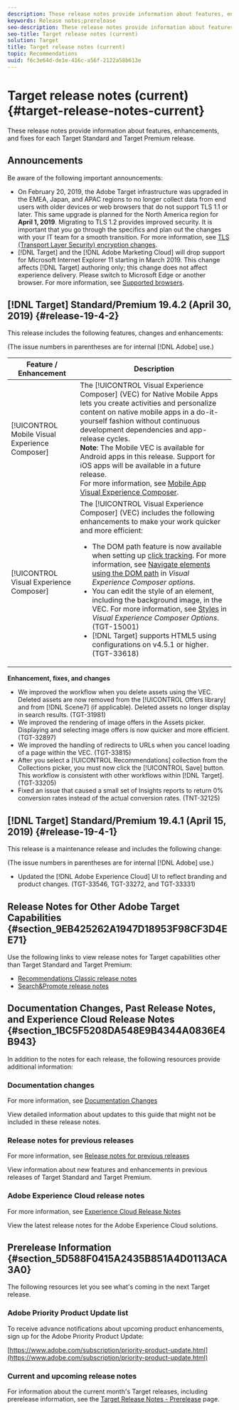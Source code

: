 ```yaml
---
description: These release notes provide information about features, enhancements, fixes, and known issues for each Target Standard and Target Premium release.
keywords: Release notes;prerelease
seo-description: These release notes provide information about features, enhancements, fixes, and known issues for each Adobe Target Standard and Target Premium release.
seo-title: Target release notes (current)
solution: Target
title: Target release notes (current)
topic: Recommendations
uuid: f6c3e64d-de1e-416c-a56f-2122a58b613e
---
```


# Target release notes (current){#target-release-notes-current}

These release notes provide information about features, enhancements, and fixes for each Target Standard and Target Premium release.

## Announcements

Be aware of the following important announcements:

* On February 20, 2019, the Adobe Target infrastructure was upgraded in the EMEA, Japan, and APAC regions to no longer collect data from end users with older devices or web browsers that do not support TLS 1.1 or later. This same upgrade is planned for the North America region for **April 1, 2019**. Migrating to TLS 1.2 provides improved security. It is important that you go through the specifics and plan out the changes with your IT team for a smooth transition. For more information, see [TLS (Transport Layer Security) encryption changes](/help/c-implementing-target/c-considerations-before-you-implement-target/tls-transport-layer-security-encryption.md).
* [!DNL Target] and the [!DNL Adobe Marketing Cloud] will drop support for Microsoft Internet Explorer 11 starting in March 2019. This change affects [!DNL Target] authoring only; this change does not affect experience delivery. Please switch to Microsoft Edge or another browser. For more information, see [Supported browsers](/help/c-implementing-target/c-considerations-before-you-implement-target/supported-browsers.md).

## [!DNL Target] Standard/Premium 19.4.2 (April 30, 2019) {#release-19-4-2}

This release includes the following features, changes and enhancements:

(The issue numbers in parentheses are for internal [!DNL Adobe] use.)

|Feature / Enhancement | Description |
| --- | --- |
|[!UICONTROL Mobile Visual Experience Composer]|The [!UICONTROL Visual Experience Composer] (VEC) for Native Mobile Apps lets you create activities and personalize content on native mobile apps in a do-it-yourself fashion without continuous development dependencies and app-release cycles.<br>**Note**: The Mobile VEC is available for Android apps in this release. Support for iOS apps will be available in a future release.<br>For more information, see [Mobile App Visual Experience Composer](/help/c-target-mobile-app/c-mobile-visual-experience-composer/mobile-visual-experience-composer.md).|
|[!UICONTROL Visual Experience Composer]|The [!UICONTROL Visual Experience Composer] (VEC) includes the following enhancements to make your work quicker and more efficient:<ul><li>The DOM path feature is now available when setting up [click tracking](/help/c-activities/r-success-metrics/click-tracking.md). For more information, see [Navigate elements using the DOM path](/help/c-experiences/c-visual-experience-composer/viztarget-options.md#dom-path) in *Visual Experience Composer options*.</li><li>You can edit the style of an element, including the background image, in the VEC. For more information, see [Styles](/help/c-experiences/c-visual-experience-composer/viztarget-options.md#styles) in *Visual Experience Composer Options*. (TGT-15001)</li><li>[!DNL Target] supports HTML5 using configurations on v4.5.1 or higher. (TGT-33618)</li>|

**Enhancement, fixes, and changes**

* We improved the workflow when you delete assets using the VEC. Deleted assets are now removed from the [!UICONTROL Offers library] and from [!DNL Scene7] (if applicable). Deleted assets no longer display in search results. (TGT-31981)
* We improved the rendering of image offers in the Assets picker. Displaying and selecting image offers is now quicker and more efficient. (TGT-32897)
* We improved the handling of redirects to URLs when you cancel loading of a page within the VEC. (TGT-33815)
* After you select a [!UICONTROL Recommendations] collection from the Collections picker, you must now click the [!UICONTROL Save] button. This workflow is consistent with other workflows within [!DNL Target]. (TGT-33205)
* Fixed an issue that caused a small set of Insights reports to return 0% conversion rates instead of the actual conversion rates. (TNT-32125)

## [!DNL Target] Standard/Premium 19.4.1 (April 15, 2019) {#release-19-4-1}

This release is a maintenance release and includes the following change:

(The issue numbers in parentheses are for internal [!DNL Adobe] use.)

* Updated the [!DNL Adobe Experience Cloud] UI to reflect branding and product changes. (TGT-33546, TGT-33272, and TGT-33331)

## Release Notes for Other Adobe Target Capabilities {#section_9EB425262A1947D18953F98CF3D4EE71}

Use the following links to view release notes for Target capabilities other than Target Standard and Target Premium:

* [Recommendations Classic release notes](../assets/adobe-recommendations-classic.pdf) 
* [Search&Promote release notes](https://marketing.adobe.com/resources/help/en_US/snp/c_searchpromote_release_notes.html)

## Documentation Changes, Past Release Notes, and Experience Cloud Release Notes {#section_1BC5F5208DA548E9B4344A0836E4B943}

In addition to the notes for each release, the following resources provide additional information:

### Documentation changes

For more information, see [Documentation Changes](../r-release-notes/doc-change.md#reference_366123CF00994BACBBF9BBDF2C4D840C)

View detailed information about updates to this guide that might not be included in these release notes.

### Release notes for previous releases

For more information, see [Release notes for previous releases](../r-release-notes/release-notes-for-previous-releases.md)

View information about new features and enhancements in previous releases of Target Standard and Target Premium.

### Adobe Experience Cloud release notes

For more information, see [Experience Cloud Release Notes](https://marketing.adobe.com/resources/help/en_US/whatsnew/)

View the latest release notes for the Adobe Experience Cloud solutions.

## Prerelease Information {#section_5D588F0415A2435B851A4D0113ACA3A0}

The following resources let you see what's coming in the next Target release.

### Adobe Priority Product Update list

To receive advance notifications about upcoming product enhancements, sign up for the Adobe Priority Product Update:

[https://www.adobe.com/subscription/priority-product-update.html](https://www.adobe.com/subscription/priority-product-update.html)

### Current and upcoming release notes

For information about the current month's Target releases, including prerelease information, see the [Target Release Notes - Prerelease](/help/r-release-notes/target-release-notes.md) page.